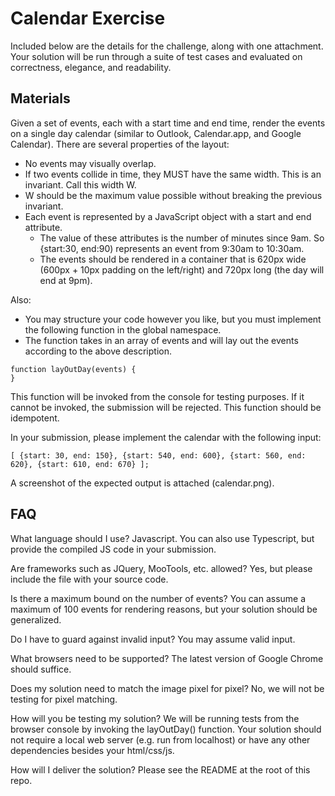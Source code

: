 # Calendar Exercise

Included below are the details for the challenge, along with one attachment. Your solution will be run through a suite of test cases and evaluated on correctness, elegance, and readability.

## Materials

Given a set of events, each with a start time and end time, render the events on a single day calendar (similar to Outlook, Calendar.app, and Google Calendar). There are several properties of the layout:

- No events may visually overlap.
- If two events collide in time, they MUST have the same width. This is an invariant. Call this width W.
- W should be the maximum value possible without breaking the previous invariant.
- Each event is represented by a JavaScript object with a start and end attribute.
  - The value of these attributes is the number of minutes since 9am. So {start:30, end:90) represents an event from 9:30am to 10:30am.
  - The events should be rendered in a container that is 620px wide (600px + 10px padding on the left/right) and 720px long (the day will end at 9pm).

Also:

- You may structure your code however you like, but you must implement the following function in the global namespace.
- The function takes in an array of events and will lay out the events according to the above description.
```
function layOutDay(events) {
}
```
This function will be invoked from the console for testing purposes.
If it cannot be invoked, the submission will be rejected.
This function should be idempotent.

In your submission, please implement the calendar with the following input:
```
[ {start: 30, end: 150}, {start: 540, end: 600}, {start: 560, end: 620}, {start: 610, end: 670} ];
```
A screenshot of the expected output is attached (calendar.png).

## FAQ

What language should I use?
  Javascript. You can also use Typescript, but provide the compiled JS code in your submission.

Are frameworks such as JQuery, MooTools, etc. allowed?
  Yes, but please include the file with your source code.

Is there a maximum bound on the number of events?
  You can assume a maximum of 100 events for rendering reasons, but your solution should be generalized.

Do I have to guard against invalid input?
  You may assume valid input.

What browsers need to be supported?
  The latest version of Google Chrome should suffice.

Does my solution need to match the image pixel for pixel?
  No, we will not be testing for pixel matching.

How will you be testing my solution?
  We will be running tests from the browser console by invoking the layOutDay() function. Your solution should not require a local web server (e.g. run from localhost) or have any other dependencies besides your html/css/js.

How will I deliver the solution?
  Please see the README at the root of this repo.